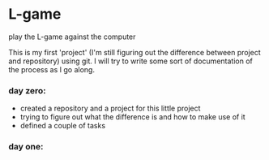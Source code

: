# L-game
play the L-game against the computer

This is my first 'project' (I'm still figuring out the difference between project and repository) using git. I will try to write some sort of documentation of the process as I go along.

### day zero:
- created a repository and a project for this little project
- trying to figure out what the difference is and how to make use of it
- defined a couple of tasks

### day one: